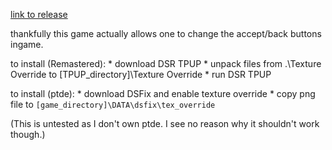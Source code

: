 [link to release](https://github.com/ZeusOfTheCrows/nsx-button-prompts/releases/tag/dark-souls-i)

thankfully this game actually allows one to change the accept/back buttons
ingame.

to install (Remastered):
	* download DSR TPUP
	* unpack files from .\Texture Override to [TPUP_directory]\Texture Override
	* run DSR TPUP

to install (ptde):
	* download DSFix and enable texture override
	* copy png file to `[game_directory]\DATA\dsfix\tex_override`

(This is untested as I don't own ptde. I see no reason why it shouldn't work
though.)